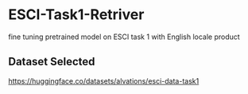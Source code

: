 # ESCI-Task1-Retriver
fine tuning pretrained model on ESCI task 1 with English locale product

## Dataset Selected
https://huggingface.co/datasets/alvations/esci-data-task1